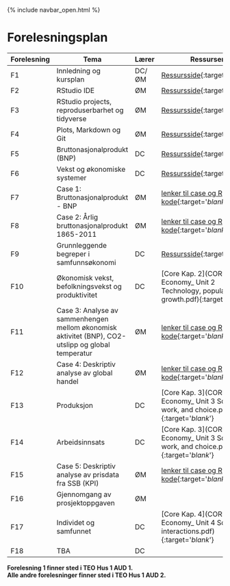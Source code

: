 {% include navbar_open.html %}
# Forelesningsplan

| Forelesning <img width=80/>   | Tema                                                              | Lærer  | Ressurser <img width=200/>  |
|----------------|----------------------------------------------------------------------|-----------|--------------------------------------|
|F1   | Innledning og kursplan                        | DC/ØM       | [Ressursside](ressurser_F1.md){:target='_blank_'}  |
|F2  | RStudio IDE  | ØM | [Ressursside](ressurser_F2.md){:target='_blank_'} |
|F3   | RStudio projects, reproduserbarhet og tidyverse  | ØM     | [Ressursside](ressurser_F3.md){:target='_blank_'}  |
|F4    | Plots, Markdown og Git | ØM | [Ressursside](ressurser_F4.md){:target='_blank_'} |
|F5   | Bruttonasjonalprodukt (BNP)    | DC       | [Ressursside](ressurser_F5.md){:target='_blank_'}  |
|F6     | Vekst og økonomiske systemer  | DC | [Ressursside](ressurser_F6.md){:target='_blank_'}   |
|F7 | Case 1: Bruttonasjonalprodukt - BNP | ØM       | [lenker til case og R kode](lenker_til_case_og_R_kode.md){:target='_blank_'} |
|F8   | Case 2: Årlig bruttonasjonalprodukt 1865-2011  | ØM  |  [lenker til case og R kode](lenker_til_case_og_R_kode.md){:target='_blank_'} |
|F9    | Grunnleggende begreper i samfunnsøkonomi           | DC | [Ressursside](ressurser_F9.md){:target='_blank_'}   |
|F10   | Økonomisk vekst, befolkningsvekst og produktivitet | DC | [Core Kap. 2](CORE/The Economy_ Unit 2 Technology, population, and growth.pdf){:target='_blank_'}   |
|F11  | Case 3: Analyse av sammenhengen mellom økonomisk aktivitet (BNP), CO2-utslipp og global temperatur  | ØM | [lenker til case og R kode](lenker_til_case_og_R_kode.md){:target='_blank_'}  |
|F12   | Case 4: Deskriptiv analyse av global handel           | ØM | [lenker til case og R kode](lenker_til_case_og_R_kode.md){:target='_blank_'} |
|F13 | Produksjon  | DC | [Core Kap. 3](CORE/The Economy_ Unit 3 Scarcity, work, and choice.pdf){:target='_blank_'}  | 
|F14  | Arbeidsinnsats  | DC         | [Core Kap. 3](CORE/The Economy_ Unit 3 Scarcity, work, and choice.pdf){:target='_blank_'}  |
|F15    | Case 5: Deskriptiv analyse av prisdata fra SSB (KPI)   | ØM | [lenker til case og R kode](lenker_til_case_og_R_kode.md){:target='_blank_'} | 
|F16   | Gjennomgang av prosjektoppgaven      | ØM       |   |
|F17  | Individet og samfunnet        | DC         | [Core Kap. 4](CORE/The Economy_ Unit 4 Social interactions.pdf){:target='_blank_'}   |
|F18  |   TBA                                      | DC         |   |

**Forelesning 1 finner sted i TEO Hus 1 AUD 1.  
Alle andre forelesninger finner sted i TEO Hus 1 AUD 2.**
